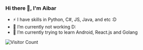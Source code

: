 ### Hi there 👋, I'm Aibar

- ⚡ I have skills in Python, C#, JS, Java, and etc :D
- 🔭 I’m currently not working D:
- 🌱 I’m currently trying to learn Android, React.js and Golang 
<!--
![Aibar's GitHub stats](https://github-readme-stats.vercel.app/api?username=IkayevAibar&show_icons=true&theme=chartreuse-dark)

**IkayevAibar/IkayevAibar** is a ✨ _special_ ✨ repository because its `README.md` (this file) appears on your GitHub profile.

Here are some ideas to get you started:

- 👯 I’m looking to collaborate on ...
- 🤔 I’m looking for help with ...
- 💬 Ask me about ...
- 📫 How to reach me: ...
- 😄 Pronouns: ...

-->
![Visitor Count](https://profile-counter.glitch.me/IkayevAibar/count.svg)
